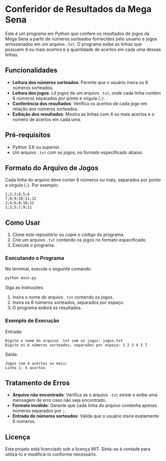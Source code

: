 # Conferidor de Resultados da Mega Sena

Este é um programa em Python que confere os resultados de jogos da Mega Sena a partir de números sorteados fornecidos pelo usuário e jogos armazenados em um arquivo `.txt`. O programa exibe as linhas que possuem 4 ou mais acertos e a quantidade de acertos em cada uma dessas linhas.

## Funcionalidades
- **Leitura dos números sorteados**: Permite que o usuário insira os 6 números sorteados.
- **Leitura dos jogos**: Lê jogos de um arquivo `.txt`, onde cada linha contém 6 números separados por ponto e vírgula (`;`).
- **Conferência dos resultados**: Verifica os acertos de cada jogo em relação aos números sorteados.
- **Exibição dos resultados**: Mostra as linhas com 4 ou mais acertos e o número de acertos em cada uma.

## Pré-requisitos
- Python 3.6 ou superior.
- Um arquivo `.txt` com os jogos, no formato especificado abaixo.

## Formato do Arquivo de Jogos
Cada linha do arquivo deve conter 6 números ou mais, separados por ponto e vírgula (`;`). Por exemplo:
```
1;2;3;4;5;6
7;8;9;10;11;12
2;4;6;8;10;12
1;3;5;7;9;11
```

## Como Usar
1. Clone este repositório ou copie o código do programa.
2. Crie um arquivo `.txt` contendo os jogos no formato especificado.
3. Execute o programa.

### Executando o Programa
No terminal, execute o seguinte comando:
```bash
python main.py
```

Siga as instruções:
1. Insira o nome do arquivo `.txt` contendo os jogos.
2. Insira os 6 números sorteados, separados por espaço.
3. O programa exibirá os resultados.

### Exemplo de Execução
Entrada:
```
Digite o nome do arquivo .txt com os jogos: jogos.txt
Digite os 6 números sorteados, separados por espaço: 1 2 3 4 5 7
```

Saída:
```
Jogos com 4 acertos ou mais:
Linha 1: 5 acertos
```

## Tratamento de Erros
- **Arquivo não encontrado**: Verifica se o arquivo `.txt` existe e exibe uma mensagem de erro caso não seja encontrado.
- **Formato inválido**: Garante que cada linha do arquivo contenha apenas números separados por `;`.
- **Entrada de números sorteados**: Valida que o usuário insira exatamente 6 números.

## Licença
Este projeto está licenciado sob a licença MIT. Sinta-se à vontade para utilizá-lo e modificá-lo conforme necessário.
